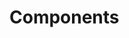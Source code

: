 <!-- Space: Projects -->
<!-- Parent: CommitlintConfig -->
<!-- Title: Components CommitlintConfig -->
<!-- Label: CommitlintConfig -->
<!-- Label: Project -->
<!-- Label: Components -->
<!-- Include: disclaimer.md -->
<!-- Include: ac:toc -->

# Components
